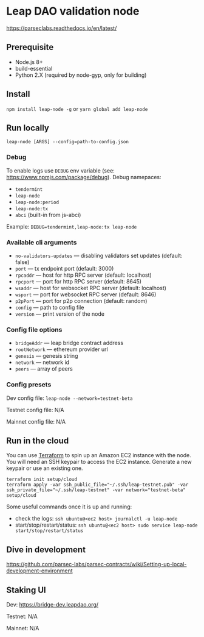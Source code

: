 # Leap DAO validation node

https://parseclabs.readthedocs.io/en/latest/

## Prerequisite

- Node.js 8+
- build-essential
- Python 2.X (required by node-gyp, only for building)

## Install

`npm install leap-node -g` or `yarn global add leap-node`

## Run locally

`leap-node [ARGS] --config=path-to-config.json`

### Debug

To enable logs use `DEBUG` env variable (see: https://www.npmjs.com/package/debug). Debug namepaces:

- `tendermint`
- `leap-node`
- `leap-node:period`
- `leap-node:tx`
- `abci` (built-in from js-abci)

Example: `DEBUG=tendermint,leap-node:tx leap-node`

### Available cli arguments

- `no-validators-updates` — disabling validators set updates (default: false)
- `port` — tx endpoint port (default: 3000)
- `rpcaddr` — host for http RPC server (default: localhost)
- `rpcport` — port for http RPC server (default: 8645)
- `wsaddr` — host for websocket RPC server (default: localhost)
- `wsport` — port for websocket RPC server (default: 8646)
- `p2pPort` — port for p2p connection (default: random)
- `config` — path to config file
- `version` — print version of the node

### Config file options

- `bridgeAddr` — leap bridge contract address
- `rootNetwork` — ethereum provider url
- `genesis` — genesis string
- `network` — network id
- `peers` — array of peers

### Config presets

Dev config file: `leap-node --network=testnet-beta`

Testnet config file: N/A

Mainnet config file: N/A

## Run in the cloud

You can use [Terraform](https://www.terraform.io/) to spin up an Amazon EC2 instance with the node. You will need an SSH keypair to access the EC2 instance. Generate a new keypair or use an existing one.

```
terraform init setup/cloud
terraform apply -var ssh_public_file="~/.ssh/leap-testnet.pub" -var ssh_private_file="~/.ssh/leap-testnet" -var network="testnet-beta" setup/cloud
```


Some useful commands once it is up and running:
- check the logs: `ssh ubuntu@<ec2 host> journalctl -u leap-node`
- start/stop/restart/status: `ssh ubuntu@<ec2 host> sudo service leap-node start/stop/restart/status`

## Dive in development

https://github.com/parsec-labs/parsec-contracts/wiki/Setting-up-local-development-environment

## Staking UI

Dev: https://bridge-dev.leapdao.org/

Testnet: N/A

Mainnet: N/A
